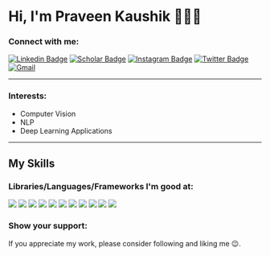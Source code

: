 <h1> Hi, I'm Praveen Kaushik 👨🏻‍💻 </h1>

### Connect with me:  

[![Linkedin Badge](https://img.shields.io/badge/Linkedin-blue?style=flat&logo=Linkedin&logoColor=white)](https://www.linkedin.com/in/praveenkaushik80/)
[![Scholar Badge](https://img.shields.io/badge/Kaggle-20BEFF?style=flat&logo=Kaggle&logoColor=white)](https://www.kaggle.com/praveenkaushik80)
[![Instagram Badge](https://img.shields.io/badge/Instagram-E4405F?style=flat&logo=instagram&logoColor=white)](https://www.instagram.com/praveenkaushik80/)
[![Twitter Badge](https://img.shields.io/badge/Twitter-1DA1F2?style=flat&logo=twitter&logoColor=white)](https://x.com/praveenkaushik7)
[![Gmail](https://img.shields.io/badge/Gmail-D14836?style=flat&logo=gmail&logoColor=white)](mailto:praveenkaushik80@gmail.com)

------------------------
### Interests:
* Computer Vision
* NLP
* Deep Learning Applications
------------------------

<!--
## Github stats

<img src='https://github-readme-stats.vercel.app/api?username=praveenkaushik80&show_icons=true&theme=dracula)'/> <img src='https://github-readme-stats.vercel.app/api/top-langs/?username=praveenkaushik80&card_height=250&theme=dracula&hide_border=false&include_all_commits=false&count_private=falselayout=compact' alt="Praveen's Top Languages" align="right" width="220"/>
-->

## My Skills
### Libraries/Languages/Frameworks I'm good at:

<img src='https://img.shields.io/badge/PyTorch-EE4C2C?style=flat&logo=pytorch&logoColor=white'/> <img src='https://img.shields.io/badge/Python-FFD43B?style=flat&logo=python&logoColor=blue'/> <img src='https://img.shields.io/badge/numpy-%23013243.svg?style=flat&logo=numpy&logoColor=white'/>
<img src='https://img.shields.io/badge/Matplotlib-%23ffffff.svg?style=flat&logo=Matplotlib&logoColor=black'/>
<img src='https://img.shields.io/badge/pandas-%23150458.svg?style=flat&logo=pandas&logoColor=white'/>
<img src='https://img.shields.io/badge/scikit--learn-%23F7931E.svg?style=flat&logo=scikit-learn&logoColor=white'/>
<img src='https://img.shields.io/badge/opencv-%23white.svg?style=flat&logo=opencv&logoColor=white'/>
<img src='https://img.shields.io/badge/SciPy-%230C55A5.svg?style=flat&logo=scipy&logoColor=%white'/>
<img src='https://img.shields.io/badge/Linux-FCC624?style=flat&logo=linux&logoColor=black'/>
<img src='https://img.shields.io/badge/fastapi-109989?style=flat&logo=FASTAPI&logoColor=white'/>
<img src='https://img.shields.io/badge/Docker-2CA5E0?style=flat&logo=docker&logoColor=white'/>

### Show your support:
If you appreciate my work, please consider following and liking me 😉.

<!--
**praveenkaushik80/praveenkaushik80** is a ✨ _special_ ✨ repository because its `README.md` (this file) appears on your GitHub profile.
### Hi there 👋

Here are some ideas to get you started:

- 🔭 I’m currently working on ...
- 🌱 I’m currently learning ...
- 👯 I’m looking to collaborate on ...
- 🤔 I’m looking for help with ...
- 💬 Ask me about ...
- 📫 How to reach me: ...
- 😄 Pronouns: ...
- ⚡ Fun fact: ...
-->
